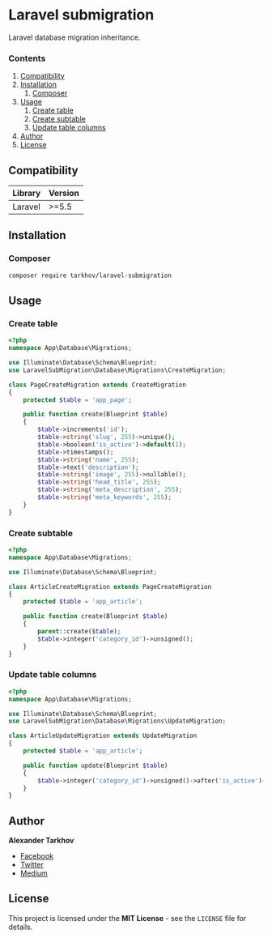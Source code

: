# Laravel submigration

Laravel database migration inheritance.

### Contents

1. [Compatibility](#compatibility)
2. [Installation](#installation)
   1. [Composer](#composer)
3. [Usage](#usage)
   1. [Create table](#create-table)
   2. [Create subtable](#create-subtable)
   2. [Update table columns](#update-table-columns)
4. [Author](#author)
5. [License](#license)

## Compatibility

Library | Version
------- | -------
Laravel | >=5.5

## Installation

### Composer

```bash
composer require tarkhov/laravel-submigration
```

## Usage

### Create table

```php
<?php
namespace App\Database\Migrations;

use Illuminate\Database\Schema\Blueprint;
use LaravelSubMigration\Database\Migrations\CreateMigration;

class PageCreateMigration extends CreateMigration
{
    protected $table = 'app_page';

    public function create(Blueprint $table)
    {
        $table->increments('id');
        $table->string('slug', 255)->unique();
        $table->boolean('is_active')->default(1);
        $table->timestamps();
        $table->string('name', 255);
        $table->text('description');
        $table->string('image', 255)->nullable();
        $table->string('head_title', 255);
        $table->string('meta_description', 255);
        $table->string('meta_keywords', 255);
    }
}
```

### Create subtable

```php
<?php
namespace App\Database\Migrations;

use Illuminate\Database\Schema\Blueprint;

class ArticleCreateMigration extends PageCreateMigration 
{
    protected $table = 'app_article';

    public function create(Blueprint $table)
    {
        parent::create($table);
        $table->integer('category_id')->unsigned();
    }
}
```

### Update table columns

```php
<?php
namespace App\Database\Migrations;

use Illuminate\Database\Schema\Blueprint;
use LaravelSubMigration\Database\Migrations\UpdateMigration;

class ArticleUpdateMigration extends UpdateMigration 
{
    protected $table = 'app_article';

    public function update(Blueprint $table)
    {
        $table->integer('category_id')->unsigned()->after('is_active')->change();
    }
}
```

## Author

**Alexander Tarkhov**

* [Facebook](https://www.facebook.com/alex.tarkhov)
* [Twitter](https://twitter.com/alextarkhov)
* [Medium](https://medium.com/@tarkhov)

## License

This project is licensed under the **MIT License** - see the `LICENSE` file for details.
